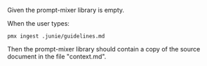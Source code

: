 Given the prompt-mixer library is empty.

When the user types:

```
pmx ingest .junie/guidelines.md
```

Then the prompt-mixer library should contain a copy of the source document in
the file "context.md".